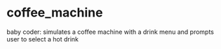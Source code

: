 # coffee_machine
baby coder: simulates a coffee machine with a drink menu and prompts user to select a hot drink
